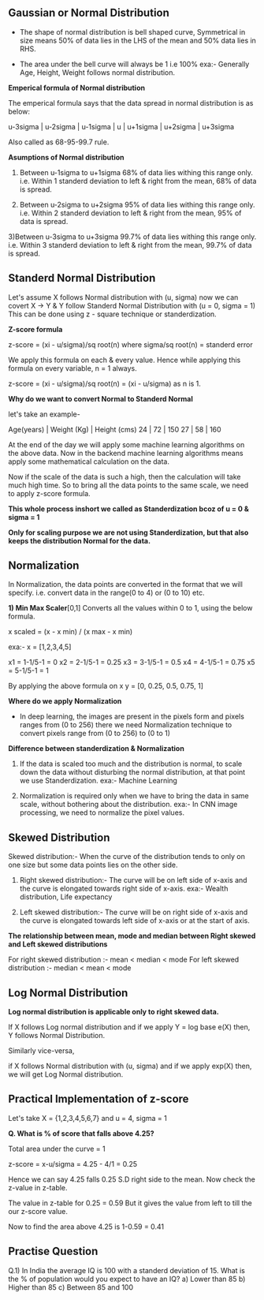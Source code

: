 ## Gaussian or Normal Distribution

- The shape of normal distribution is bell shaped curve, Symmetrical in size means 50% of data lies in the LHS of the mean and 50% data lies in RHS.

- The area under the bell curve will always be 1 i.e 100%
exa:- Generally Age, Height, Weight follows normal distribution.


**Emperical formula of Normal distribution**

The emperical formula says that the data spread in normal distribution is as below:

   u-3sigma | u-2sigma | u-1sigma | u | u+1sigma | u+2sigma | u+3sigma

Also called as 68-95-99.7 rule.


**Asumptions of Normal distribution**
1) Between u-1sigma to u+1sigma 68% of data lies withing this range only.
i.e. Within 1 standerd deviation to left & right from the mean, 68% of data is spread.

2) Between u-2sigma to u+2sigma 95% of data lies withing this range only.
i.e. Within 2 standerd deviation to left & right from the mean, 95% of data is spread.

3)Between u-3sigma to u+3sigma 99.7% of data lies withing this range only.
i.e. Within 3 standerd deviation to left & right from the mean, 99.7% of data is spread.


## Standerd Normal Distribution

Let's assume X follows Normal distribution with (u, sigma)
now we can covert X -> Y & Y follow Standerd Normal Distribution with (u = 0, sigma = 1)
This can be done using z - square technique or standerdization.

**Z-score formula**

z-score = (xi - u/sigma)/sq root(n) where sigma/sq root(n) = standerd error

We apply this formula on each & every value. Hence while applying this formula on every variable, n = 1 always.

z-score = (xi - u/sigma)/sq root(n) = (xi - u/sigma) as n is 1.

**Why do we want to convert Normal to Standerd Normal**

let's take an example-

Age(years)  |   Weight (Kg)  | Height (cms)
  24        |       72       |   150
  27        |       58       |   160

At the end of the day we will apply some machine learning algorithms on the above data.
Now in the backend machine learning algorithms means apply some mathematical calculation on the data.

Now if the scale of the data is such a high, then the calculation will take much high time.
So to bring all the data points to the same scale, we need to apply z-score formula.

**This whole process inshort we called as Standerdization bcoz of u = 0 & sigma = 1**

**Only for scaling purpose we are not using Standerdization, but that also keeps the distribution Normal for the data.**

## Normalization

In Normalization, the data points are converted in the format that we will specify.
i.e. convert data in the range(0 to 4) or (0 to 10) etc.

**1) Min Max Scaler**[0,1]
Converts all the values within 0 to 1, using the below formula. 
 
x scaled = (x - x min) / (x max - x min)

exa:- 
x = [1,2,3,4,5]

x1 = 1-1/5-1 = 0
x2 = 2-1/5-1 = 0.25
x3 = 3-1/5-1 = 0.5
x4 = 4-1/5-1 = 0.75
x5 = 5-1/5-1 = 1

By applying the above formula on x
y = [0, 0.25, 0.5, 0.75, 1]

**Where do we apply Normalization**
- In deep learning, the images are present in the pixels form and pixels ranges from (0 to 256) there we need Normalization technique to convert pixels range from (0 to 256) to (0 to 1)


**Difference between standerdization & Normalization**

1) If the data is scaled too much and the distribution is normal, to scale down the data without disturbing the normal distribution, at that point we use Standerdization.
exa:- Machine Learning

2) Normalization is required only when we have to bring the data in same scale, without bothering about the distribution.
exa:- In CNN image processing, we need to normalize the pixel values.


## Skewed Distribution

Skewed distribution:- When the curve of the distribution tends to only on one size but some data points lies on the other side.

1) Right skewed distribution:- The curve will be on left side of x-axis and the curve is elongated towards right side of x-axis.
exa:- Wealth distribution, Life expectancy

2) Left skewed distribution:- The curve will be on right side of x-axis and the curve is elongated towards left side of x-axis or at the start of axis.

**The relationship between mean, mode and median between Right skewed and Left skewed distributions**

For right skewed distribution :- mean < median < mode
For left skewed distribution :- median < mean < mode


## Log Normal Distribution

**Log normal distribution is applicable only to right skewed data.**

If X follows Log normal distribution and if we apply Y = log base e(X) then, Y follows Normal Distribution.

Similarly vice-versa,

if X follows Normal distribution with (u, sigma) and if we apply exp(X) then, we will get Log Normal distribution.


## Practical Implementation of z-score

Let's take X = {1,2,3,4,5,6,7}
and u = 4, sigma = 1

**Q. What is % of score that falls above 4.25?**

Total area under the curve = 1

z-score = x-u/sigma = 4.25 - 4/1 = 0.25
 
Hence we can say 4.25 falls 0.25 S.D right side to the mean.
Now check the z-value in z-table.

The value in z-table for 0.25 = 0.59
But it gives the value from left to till the our z-score value.
 
Now to find the area above 4.25 is 1-0.59 = 0.41


## Practise Question

Q.1) In India the average IQ is 100 with a standerd deviation of 15. What is the % of population would you expect to have an IQ?
a) Lower than 85
b) Higher than 85
c) Between 85 and 100







